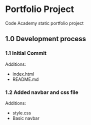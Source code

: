 # Portfolio Project

Code Academy static portfolio project

## 1.0 Development process

### 1.1 Initial Commit

Additions:

- index.html
- README.md

### 1.2 Added navbar and css file

Additions:

- style.css
- Basic navbar